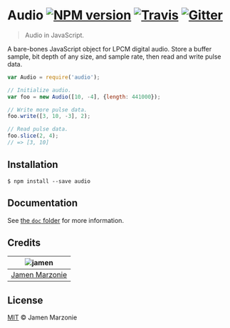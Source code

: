 # Audio [![NPM version][npm-image]][npm-url] [![Travis][travis-icon]][travis] [![Gitter][gitter-icon]][gitter]
> Audio in JavaScript.

A bare-bones JavaScript object for LPCM digital audio.  Store a buffer sample, bit depth of any size, and sample rate, then read and write pulse data.

```javascript
var Audio = require('audio');

// Initialize audio.
var foo = new Audio([10, -4], {length: 441000});

// Write more pulse data.
foo.write([3, 10, -3], 2);

// Read pulse data.
foo.slice(2, 4);
// => [3, 10]
```

## Installation
```shell
$ npm install --save audio
```

## Documentation
See [the `doc` folder](/doc) for more information.

## Credits
| ![jamen][avatar] |
|:---:|
| [Jamen Marzonie][github] |

## License
[MIT](LICENSE) &copy; Jamen Marzonie

[avatar]: https://avatars.githubusercontent.com/u/6251703?v=3&s=125
[github]: https://github.com/jamen
[travis]: https://travis-ci.org/audiojs/audio
[travis-icon]: https://img.shields.io/travis/audiojs/audio.svg
[gitter]: https://gitter.im/audiojs/audio
[gitter-icon]: https://img.shields.io/gitter/room/audiojs/audio.svg
[npm-image]: https://badge.fury.io/js/audio.svg
[npm-url]: https://npmjs.org/package/audio
